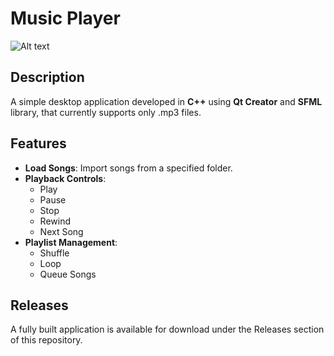 # Music Player

![Alt text]([URL_to_your_image](https://github.com/nemcica/Chess/blob/main/chess.png?raw=true))

## Description

A simple desktop application developed in **C++** using **Qt Creator** and **SFML** library, that currently supports only .mp3 files.

## Features

- **Load Songs**: Import songs from a specified folder.
- **Playback Controls**: 
  - Play
  - Pause
  - Stop
  - Rewind
  - Next Song
- **Playlist Management**: 
  - Shuffle
  - Loop
  - Queue Songs

## Releases

A fully built application is available for download under the Releases section of this repository.
